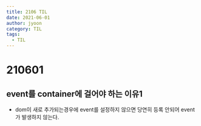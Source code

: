 ```yaml
---
title: 2106 TIL
date: 2021-06-01
author: jyoon
category: TIL
tags:
  - TIL
---
```


# 210601

## event를 container에 걸어야 하는 이유1

* dom이 새로 추가되는경우에 event를 설정하지 않으면 당연히 등록 안되어 event가 발생하지 않는다.
